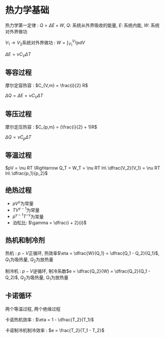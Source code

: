 <!--
  vi: ft=pandoc.markdown
-->

# 热力学基础

热力学第一定律
: $Q = \Delta E + W$, $Q$: 系统从外界吸收的能量, $E$: 系统内能, $W$: 系统对外界做功

$V_1 \rightarrow V_2$系统对外界做功
: $W = \int_{V_1}^{V_2} p dV$

$\Delta E = \nu C_V \Delta T$

## 等容过程

摩尔定容热容
: $C_{V,m} = \frac{i}{2} R$

$\Delta Q = \Delta E = \nu C_{V} \Delta T$

## 等压过程

摩尔定压热容
: $C_{p,m} = (\frac{i}{2} + 1)R$

$\Delta Q = \nu C_p \Delta T$

## 等温过程

$pV = \nu RT \Rightarrow Q_T = W_T = \nu RT ln\ \dfrac{V_2}{V_1} = \nu RT ln\ \dfrac{p_1}{p_2}$

## 绝热过程

* $pV^\gamma$为常量
* $TV^{\gamma - 1}$为常量
* $p^{\gamma - 1}T^{-\gamma}$为常量
* 泊松比: $\gamma = \dfrac{i + 2}{i}$

## 热机和制冷剂

热机
: $p-V$正循环, 热效率$\eta = \dfrac{W}{Q_1} = \dfrac{Q_1 - Q_2}{Q_1}$, $Q_1$为吸热量, $Q_2$为放热量

制冷机
: $p-V$逆循环, 制冷系数$e = \dfrac{Q_2}{W} = \dfrac{Q_2}{Q_1 - Q_2}$, $Q_2$为吸热量, $Q_1$为放热量

## 卡诺循环

两个等温过程, 两个绝缘过程

卡诺热机效率
: $\eta = 1 - \dfrac{T_2}{T_1}$

卡诺制冷机制冷效率
: $e = \frac{T_2}{T_1 - T_2}$
